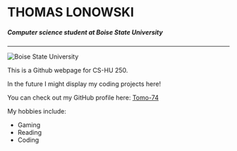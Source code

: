 # THOMAS LONOWSKI
##### Computer science student at Boise State University
---------------------------------------------------------

![Boise State University](https://content.sportslogos.net/logos/30/617/full/7592_boise_state_broncos-alternate-2013.png)

This is a Github webpage for CS-HU 250.

In the future I might display my coding projects here!

You can check out my GitHub profile here: [Tomo-74](https://github.com/Tomo-74)

My hobbies include:
- Gaming
- Reading
- Coding
